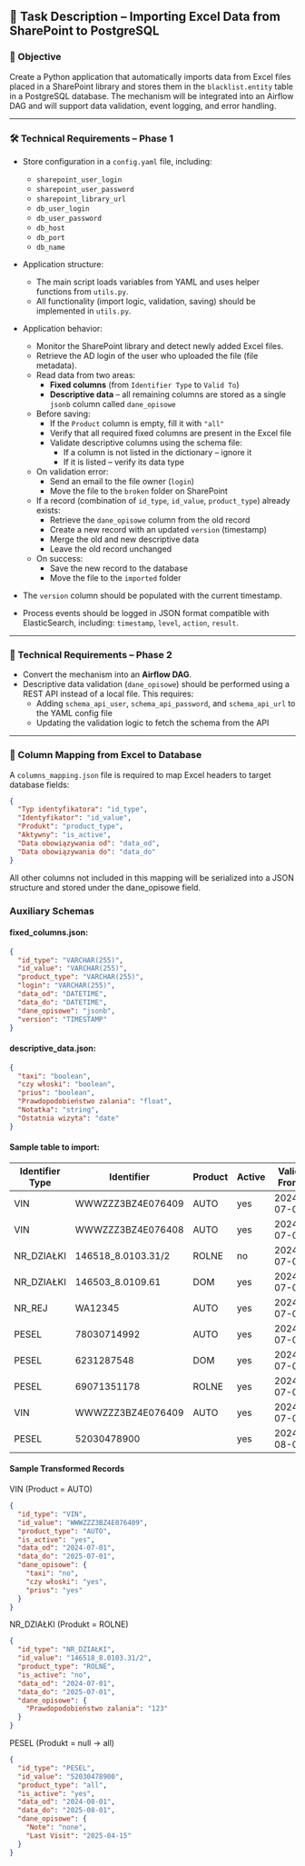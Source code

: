 ## 🧩 Task Description – Importing Excel Data from SharePoint to PostgreSQL

### 🎯 Objective
Create a Python application that automatically imports data from Excel files placed in a SharePoint library and stores them in the `blacklist.entity` table in a PostgreSQL database. The mechanism will be integrated into an Airflow DAG and will support data validation, event logging, and error handling.

---

### 🛠️ Technical Requirements – Phase 1

- Store configuration in a `config.yaml` file, including:
  - `sharepoint_user_login`
  - `sharepoint_user_password`
  - `sharepoint_library_url`
  - `db_user_login`
  - `db_user_password`
  - `db_host`
  - `db_port`
  - `db_name`

- Application structure:
  - The main script loads variables from YAML and uses helper functions from `utils.py`.
  - All functionality (import logic, validation, saving) should be implemented in `utils.py`.

- Application behavior:
  - Monitor the SharePoint library and detect newly added Excel files.
  - Retrieve the AD login of the user who uploaded the file (file metadata).
  - Read data from two areas:
    - **Fixed columns** (from `Identifier Type` to `Valid To`)
    - **Descriptive data** – all remaining columns are stored as a single `jsonb` column called `dane_opisowe`
  - Before saving:
    - If the `Product` column is empty, fill it with `"all"`
    - Verify that all required fixed columns are present in the Excel file
    - Validate descriptive columns using the schema file:
      - If a column is not listed in the dictionary – ignore it
      - If it is listed – verify its data type
  - On validation error:
    - Send an email to the file owner (`login`)
    - Move the file to the `broken` folder on SharePoint
  - If a record (combination of `id_type`, `id_value`, `product_type`) already exists:
    - Retrieve the `dane_opisowe` column from the old record
    - Create a new record with an updated `version` (timestamp)
    - Merge the old and new descriptive data
    - Leave the old record unchanged
  - On success:
    - Save the new record to the database
    - Move the file to the `imported` folder

- The `version` column should be populated with the current timestamp.
- Process events should be logged in JSON format compatible with ElasticSearch, including: `timestamp`, `level`, `action`, `result`.

---

### 🔁 Technical Requirements – Phase 2

- Convert the mechanism into an **Airflow DAG**.
- Descriptive data validation (`dane_opisowe`) should be performed using a REST API instead of a local file. This requires:
  - Adding `schema_api_user`, `schema_api_password`, and `schema_api_url` to the YAML config file
  - Updating the validation logic to fetch the schema from the API

---

### 📌 Column Mapping from Excel to Database

A `columns_mapping.json` file is required to map Excel headers to target database fields:

```json
{
  "Typ identyfikatora": "id_type",
  "Identyfikator": "id_value",
  "Produkt": "product_type",
  "Aktywny": "is_active",
  "Data obowiązywania od": "data_od",
  "Data obowiązywania do": "data_do"
}
```

All other columns not included in this mapping will be serialized into a JSON structure and stored under the dane_opisowe field.

### Auxiliary Schemas

#### fixed_columns.json:  

```json
{
  "id_type": "VARCHAR(255)",
  "id_value": "VARCHAR(255)",
  "product_type": "VARCHAR(255)",
  "login": "VARCHAR(255)",
  "data_od": "DATETIME",
  "data_do": "DATETIME",
  "dane_opisowe": "jsonb",
  "version": "TIMESTAMP"
}
```

#### descriptive_data.json:  

```json
{
  "taxi": "boolean",
  "czy włoski": "boolean",
  "prius": "boolean",
  "Prawdopodobieństwo zalania": "float",
  "Notatka": "string",
  "Ostatnia wizyta": "date"
}
```

#### Sample table to import:

| Identifier Type | Identifier       | Product | Active | Valid From | Valid To | taxi | czy włoski | prius | Prawdopodobieństwo zalania | Note | Last Visit |
|--------------------|---------------------|---------|---------|------------------------|------------------------|------|------------|--------|-----------------------------|---------|------------------|
| VIN                | WWWZZZ3BZ4E076409   | AUTO    | yes     | 2024-07-01             | 2025-07-01             | no   | no         | no     |                             |         |                  |
| VIN                | WWWZZZ3BZ4E076408   | AUTO    | yes     | 2024-07-01             | 2025-07-01             | no   | yes        | yes    |                             |         |                  |
| NR_DZIAŁKI         | 146518_8.0103.31/2  | ROLNE   | no      | 2024-07-01             | 2025-07-01             |      |            |        | 123                         |         |                  |
| NR_DZIAŁKI         | 146503_8.0109.61    | DOM     | yes     | 2024-07-01             | 2025-07-01             |      |            |        |                             |         |                  |
| NR_REJ             | WA12345             | AUTO    | yes     | 2024-07-01             | 2025-07-01             | yes  | yes        | yes    |                             |         |                  |
| PESEL              | 78030714992         | AUTO    | yes     | 2024-07-01             | 2025-07-01             |  |         |     |                             |     | 2025-07-01       |
| PESEL              | 6231287548          | DOM     | yes     | 2024-07-01             | 2025-07-01             |   |         |     |                             |      |                  |
| PESEL              | 69071351178         | ROLNE   | yes     | 2024-07-01             | 2025-07-01             |   |        |     |                             |         |                  |
| VIN                | WWWZZZ3BZ4E076409   | AUTO    | yes     | 2024-07-01             | 2025-07-01             | yes  | yes        | yes    |                             |         |                  |
| PESEL              | 52030478900         |         | yes     | 2024-08-01             | 2025-08-01             |   |         |     |                        | none     | 2025-04-15       |

#### Sample Transformed Records
VIN (Product = AUTO)

```json
{
  "id_type": "VIN",
  "id_value": "WWWZZZ3BZ4E076409",
  "product_type": "AUTO",
  "is_active": "yes",
  "data_od": "2024-07-01",
  "data_do": "2025-07-01",
  "dane_opisowe": {
    "taxi": "no",
    "czy włoski": "yes",
    "prius": "yes"
  }
}
```

NR_DZIAŁKI (Produkt = ROLNE)

```json
{
  "id_type": "NR_DZIAŁKI",
  "id_value": "146518_8.0103.31/2",
  "product_type": "ROLNE",
  "is_active": "no",
  "data_od": "2024-07-01",
  "data_do": "2025-07-01",
  "dane_opisowe": {
    "Prawdopodobieństwo zalania": "123"
  }
}
```

PESEL (Produkt = null → all)

```json
{
  "id_type": "PESEL",
  "id_value": "52030478900",
  "product_type": "all",
  "is_active": "yes",
  "data_od": "2024-08-01",
  "data_do": "2025-08-01",
  "dane_opisowe": {
    "Note": "none",
    "Last Visit": "2025-04-15"
  }
}
```